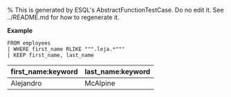 % This is generated by ESQL's AbstractFunctionTestCase. Do no edit it. See ../README.md for how to regenerate it.

**Example**

```esql
FROM employees
| WHERE first_name RLIKE """.leja.*"""
| KEEP first_name, last_name
```

| first_name:keyword | last_name:keyword |
| --- | --- |
| Alejandro | McAlpine |


